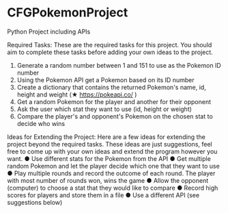 # CFGPokemonProject
Python Project including APIs

Required Tasks:
These are the required tasks for this project. You should aim to complete these tasks before adding your own ideas to the project.
1. Generate a random number between 1 and 151 to use as the Pokemon ID number
2. Using the Pokemon API get a Pokemon based on its ID number
3. Create a dictionary that contains the returned Pokemon's name, id, height and weight (★ https://pokeapi.co/ )
4. Get a random Pokemon for the player and another for their opponent
5. Ask the user which stat they want to use (id, height or weight)
6. Compare the player's and opponent's Pokemon on the chosen stat to decide who wins


Ideas for Extending the Project:
Here are a few ideas for extending the project beyond the required tasks. These ideas are just suggestions, feel free to come up with your own ideas and extend the program however you want.
● Use different stats for the Pokemon from the API
● Get multiple random Pokemon and let the player decide which one that they want to use
● Play multiple rounds and record the outcome of each round. The player with most number of rounds won, wins the game
● Allow the opponent (computer) to choose a stat that they would like to compare
● Record high scores for players and store them in a file
● Use a different API (see suggestions below)
